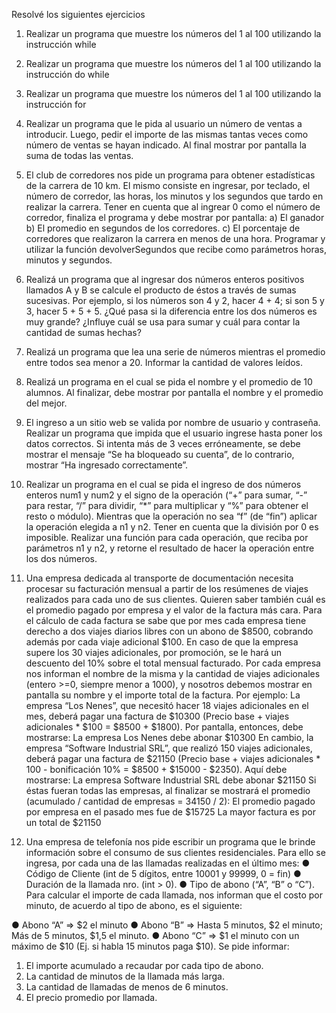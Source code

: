 Resolvé los siguientes ejercicios

1. Realizar un programa que muestre los números del 1 al 100 utilizando la instrucción while

2. Realizar un programa que muestre los números del 1 al 100 utilizando la instrucción do
while

3. Realizar un programa que muestre los números del 1 al 100 utilizando la instrucción for

4. Realizar un programa que le pida al usuario un número de ventas a introducir. Luego, pedir
el importe de las mismas tantas veces como número de ventas se hayan indicado. Al final
mostrar por pantalla la suma de todas las ventas.

5. El club de corredores nos pide un programa para obtener estadísticas de la carrera de 10
km. El mismo consiste en ingresar, por teclado, el número de corredor, las
horas, los minutos y los segundos que tardo en realizar la carrera. Tener en cuenta que al
ingrear 0 como el número de corredor, finaliza el programa y debe mostrar por pantalla:
a) El ganador
b) El promedio en segundos de los corredores.
c) El porcentaje de corredores que realizaron la carrera en menos de una hora.
Programar y utilizar la función devolverSegundos que recibe como parámetros
horas, minutos y segundos.

6. Realizá un programa que al ingresar dos números enteros positivos llamados A y B se
calcule el producto de éstos a través de sumas sucesivas. Por ejemplo, si los números son 4
y 2, hacer 4 + 4; si son 5 y 3, hacer 5 + 5 + 5.
 ¿Qué pasa si la diferencia entre los dos números es muy grande? ¿Influye cuál se usa para
sumar y cuál para contar la cantidad de sumas hechas?

7. Realizá un programa que lea una serie de números mientras el promedio entre todos sea
menor a 20. Informar la cantidad de valores leídos.

8. Realizá un programa en el cual se pida el nombre y el promedio de 10 alumnos.
Al finalizar, debe mostrar por pantalla el nombre y el promedio del mejor. 

9. El ingreso a un sitio web se valida por nombre de usuario y contraseña. Realizar un
programa que impida que el usuario ingrese hasta poner los datos correctos. Si intenta más
de 3 veces erróneamente, se debe mostrar el mensaje “Se ha bloqueado su cuenta”, de lo
contrario, mostrar “Ha ingresado correctamente”.

10. Realizar un programa en el cual se pida el ingreso de dos números enteros num1 y num2
y el signo de la operación (“+” para sumar, “-” para restar, “/” para dividir, “*” para multiplicar y
“%” para obtener el resto o módulo). Mientras que la operación no sea “f” (de “fin”) aplicar la
operación elegida a n1 y n2. Tener en cuenta que la división por 0 es imposible. Realizar una
función para cada operación, que reciba por parámetros n1 y n2, y retorne el resultado de
hacer la operación entre los dos números.

11. Una empresa dedicada al transporte de documentación necesita procesar su facturación
mensual a partir de los resúmenes de viajes realizados para cada uno de sus clientes.
Quieren saber también cuál es el promedio pagado por empresa y el valor de la factura más
cara. Para el cálculo de cada factura se sabe que por mes cada empresa tiene derecho a dos
viajes diarios libres con un abono de $8500, cobrando además por cada viaje adicional $100.
En caso de que la empresa supere los 30 viajes adicionales, por promoción, se le hará un
descuento del 10% sobre el total mensual facturado. Por cada empresa nos informan el
nombre de la misma y la cantidad de viajes adicionales (entero >=0, siempre menor a 1000),
y nosotros debemos mostrar en pantalla su nombre y el importe total de la factura.
Por ejemplo: La empresa “Los Nenes”, que necesitó hacer 18 viajes adicionales en el mes,
deberá pagar una factura de $10300 (Precio base + viajes adicionales * $100 = $8500 +
$1800). Por pantalla, entonces, debe mostrarse: La empresa Los Nenes debe abonar $10300
En cambio, la empresa “Software Industrial SRL”, que realizó 150 viajes adicionales, deberá
pagar una factura de $21150 (Precio base + viajes adicionales * 100 - bonificación 10% =
$8500 + $15000 - $2350). Aquí debe mostrarse: La empresa Software Industrial SRL debe
abonar $21150 Si éstas fueran todas las empresas, al finalizar se mostrará el promedio
(acumulado / cantidad de empresas = 34150 / 2): El promedio pagado por empresa en el
pasado mes fue de $15725 La mayor factura es por un total de $21150

12. Una empresa de telefonía nos pide escribir un programa que le brinde información sobre
el consumo de sus clientes residenciales. Para ello se ingresa, por cada una de las llamadas
realizadas en el último mes:
● Código de Cliente (int de 5 dígitos, entre 10001 y 99999, 0 = fin)
● Duración de la llamada nro. (int > 0).
● Tipo de abono (“A”, “B” o “C”).
Para calcular el importe de cada llamada, nos informan que el costo por minuto, de acuerdo
al tipo de abono, es el siguiente: 

 ● Abono “A” => $2 el minuto
● Abono “B” => Hasta 5 minutos, $2 el minuto; Más de 5 minutos, $1,5 el minuto.
● Abono “C” => $1 el minuto con un máximo de $10 (Ej. si habla 15 minutos paga $10).
Se pide informar:
1. El importe acumulado a recaudar por cada tipo de abono.
2. La cantidad de minutos de la llamada más larga.
3. La cantidad de llamadas de menos de 6 minutos.
4. El precio promedio por llamada. 
